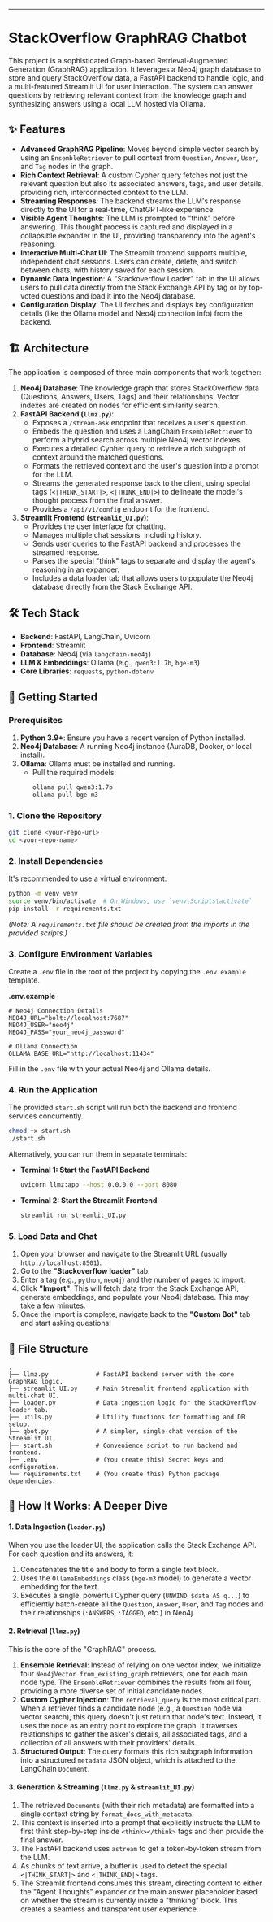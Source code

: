 
-----

# StackOverflow GraphRAG Chatbot

This project is a sophisticated Graph-based Retrieval-Augmented Generation (GraphRAG) application. It leverages a Neo4j graph database to store and query StackOverflow data, a FastAPI backend to handle logic, and a multi-featured Streamlit UI for user interaction. The system can answer questions by retrieving relevant context from the knowledge graph and synthesizing answers using a local LLM hosted via Ollama.

## ✨ Features

  * **Advanced GraphRAG Pipeline**: Moves beyond simple vector search by using an `EnsembleRetriever` to pull context from `Question`, `Answer`, `User`, and `Tag` nodes in the graph.
  * **Rich Context Retrieval**: A custom Cypher query fetches not just the relevant question but also its associated answers, tags, and user details, providing rich, interconnected context to the LLM.
  * **Streaming Responses**: The backend streams the LLM's response directly to the UI for a real-time, ChatGPT-like experience.
  * **Visible Agent Thoughts**: The LLM is prompted to "think" before answering. This thought process is captured and displayed in a collapsible expander in the UI, providing transparency into the agent's reasoning.
  * **Interactive Multi-Chat UI**: The Streamlit frontend supports multiple, independent chat sessions. Users can create, delete, and switch between chats, with history saved for each session.
  * **Dynamic Data Ingestion**: A "Stackoverflow Loader" tab in the UI allows users to pull data directly from the Stack Exchange API by tag or by top-voted questions and load it into the Neo4j database.
  * **Configuration Display**: The UI fetches and displays key configuration details (like the Ollama model and Neo4j connection info) from the backend.

## 🏗️ Architecture

The application is composed of three main components that work together:

1.  **Neo4j Database**: The knowledge graph that stores StackOverflow data (Questions, Answers, Users, Tags) and their relationships. Vector indexes are created on nodes for efficient similarity search.
2.  **FastAPI Backend (`llmz.py`)**:
      * Exposes a `/stream-ask` endpoint that receives a user's question.
      * Embeds the question and uses a LangChain `EnsembleRetriever` to perform a hybrid search across multiple Neo4j vector indexes.
      * Executes a detailed Cypher query to retrieve a rich subgraph of context around the matched questions.
      * Formats the retrieved context and the user's question into a prompt for the LLM.
      * Streams the generated response back to the client, using special tags (`<|THINK_START|>`, `<|THINK_END|>`) to delineate the model's thought process from the final answer.
      * Provides a `/api/v1/config` endpoint for the frontend.
3.  **Streamlit Frontend (`streamlit_UI.py`)**:
      * Provides the user interface for chatting.
      * Manages multiple chat sessions, including history.
      * Sends user queries to the FastAPI backend and processes the streamed response.
      * Parses the special "think" tags to separate and display the agent's reasoning in an expander.
      * Includes a data loader tab that allows users to populate the Neo4j database directly from the Stack Exchange API.

## 🛠️ Tech Stack

  * **Backend**: FastAPI, LangChain, Uvicorn
  * **Frontend**: Streamlit
  * **Database**: Neo4j (via `langchain-neo4j`)
  * **LLM & Embeddings**: Ollama (e.g., `qwen3:1.7b`, `bge-m3`)
  * **Core Libraries**: `requests`, `python-dotenv`

## 🚀 Getting Started

### Prerequisites

1.  **Python 3.9+**: Ensure you have a recent version of Python installed.
2.  **Neo4j Database**: A running Neo4j instance (AuraDB, Docker, or local install).
3.  **Ollama**: Ollama must be installed and running.
      * Pull the required models:
        ```bash
        ollama pull qwen3:1.7b
        ollama pull bge-m3
        ```

### 1\. Clone the Repository

```bash
git clone <your-repo-url>
cd <your-repo-name>
```

### 2\. Install Dependencies

It's recommended to use a virtual environment.

```bash
python -m venv venv
source venv/bin/activate  # On Windows, use `venv\Scripts\activate`
pip install -r requirements.txt
```

*(Note: A `requirements.txt` file should be created from the imports in the provided scripts.)*

### 3\. Configure Environment Variables

Create a `.env` file in the root of the project by copying the `.env.example` template.

**.env.example**

```env
# Neo4j Connection Details
NEO4J_URL="bolt://localhost:7687"
NEO4J_USER="neo4j"
NEO4J_PASS="your_neo4j_password"

# Ollama Connection
OLLAMA_BASE_URL="http://localhost:11434"
```

Fill in the `.env` file with your actual Neo4j and Ollama details.

### 4\. Run the Application

The provided `start.sh` script will run both the backend and frontend services concurrently.

```bash
chmod +x start.sh
./start.sh
```

Alternatively, you can run them in separate terminals:

  * **Terminal 1: Start the FastAPI Backend**
    ```bash
    uvicorn llmz:app --host 0.0.0.0 --port 8080
    ```
  * **Terminal 2: Start the Streamlit Frontend**
    ```bash
    streamlit run streamlit_UI.py
    ```

### 5\. Load Data and Chat

1.  Open your browser and navigate to the Streamlit URL (usually `http://localhost:8501`).
2.  Go to the **"Stackoverflow loader"** tab.
3.  Enter a tag (e.g., `python`, `neo4j`) and the number of pages to import.
4.  Click **"Import"**. This will fetch data from the Stack Exchange API, generate embeddings, and populate your Neo4j database. This may take a few minutes.
5.  Once the import is complete, navigate back to the **"Custom Bot"** tab and start asking questions\!

## 📂 File Structure

```
.
├── llmz.py             # FastAPI backend server with the core GraphRAG logic.
├── streamlit_UI.py     # Main Streamlit frontend application with multi-chat UI.
├── loader.py           # Data ingestion logic for the StackOverflow loader tab.
├── utils.py            # Utility functions for formatting and DB setup.
├── qbot.py             # A simpler, single-chat version of the Streamlit UI.
├── start.sh            # Convenience script to run backend and frontend.
├── .env                # (You create this) Secret keys and configuration.
└── requirements.txt    # (You create this) Python package dependencies.
```

## 🧠 How It Works: A Deeper Dive

#### 1\. Data Ingestion (`loader.py`)

When you use the loader UI, the application calls the Stack Exchange API. For each question and its answers, it:

1.  Concatenates the title and body to form a single text block.
2.  Uses the `OllamaEmbeddings` class (`bge-m3` model) to generate a vector embedding for the text.
3.  Executes a single, powerful Cypher query (`UNWIND $data AS q...`) to efficiently batch-create all the `Question`, `Answer`, `User`, and `Tag` nodes and their relationships (`:ANSWERS`, `:TAGGED`, etc.) in Neo4j.

#### 2\. Retrieval (`llmz.py`)

This is the core of the "GraphRAG" process.

1.  **Ensemble Retrieval**: Instead of relying on one vector index, we initialize four `Neo4jVector.from_existing_graph` retrievers, one for each main node type. The `EnsembleRetriever` combines the results from all four, providing a more diverse set of initial candidate nodes.
2.  **Custom Cypher Injection**: The `retrieval_query` is the most critical part. When a retriever finds a candidate node (e.g., a `Question` node via vector search), this query doesn't just return that node's text. Instead, it uses the node as an entry point to explore the graph. It traverses relationships to gather the asker's details, all associated tags, and a collection of all answers with their providers' details.
3.  **Structured Output**: The query formats this rich subgraph information into a structured `metadata` JSON object, which is attached to the LangChain `Document`.

#### 3\. Generation & Streaming (`llmz.py` & `streamlit_UI.py`)

1.  The retrieved `Documents` (with their rich metadata) are formatted into a single context string by `format_docs_with_metadata`.
2.  This context is inserted into a prompt that explicitly instructs the LLM to first think step-by-step inside `<think></think>` tags and then provide the final answer.
3.  The FastAPI backend uses `astream` to get a token-by-token stream from the LLM.
4.  As chunks of text arrive, a buffer is used to detect the special `<|THINK_START|>` and `<|THINK_END|>` tags.
5.  The Streamlit frontend consumes this stream, directing content to either the "Agent Thoughts" expander or the main answer placeholder based on whether the stream is currently inside a "thinking" block. This creates a seamless and transparent user experience.
